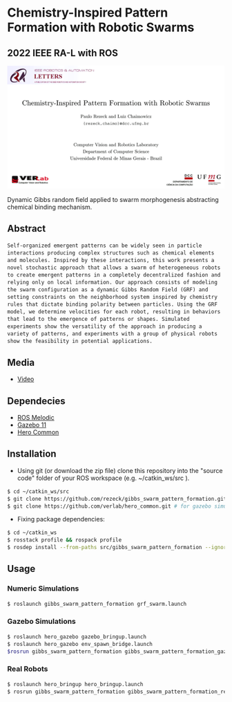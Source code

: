 # Chemistry-Inspired Pattern Formation with Robotic Swarms
## 2022 IEEE RA-L with ROS

[![IMAGE ALT TEXT HERE](media/video.png)](https://www.youtube.com/watch?v=y7ls4djT3W4)

Dynamic Gibbs random field applied to swarm morphogenesis abstracting chemical binding mechanism.

## Abstract
```Self-organized emergent patterns can be widely seen in particle interactions producing complex structures such as chemical elements and molecules. Inspired by these interactions, this work presents a novel stochastic approach that allows a swarm of heterogeneous robots to create emergent patterns in a completely decentralized fashion and relying only on local information. Our approach consists of modeling the swarm configuration as a dynamic Gibbs Random Field (GRF) and setting constraints on the neighborhood system inspired by chemistry rules that dictate binding polarity between particles. Using the GRF model, we determine velocities for each robot, resulting in behaviors that lead to the emergence of patterns or shapes. Simulated experiments show the versatility of the approach in producing a variety of patterns, and experiments with a group of physical robots show the feasibility in potential applications.```

## Media
- [Video](https://youtu.be/y7ls4djT3W4)

## Dependecies

-  [ROS Melodic](http://wiki.ros.org/melodic/Installation)
-  [Gazebo 11](http://gazebosim.org/download)
- [Hero Common](https://github.com/verlab/hero_common)

## Installation

-   Using git (or download the zip file) clone this repository into the "source code" folder of your ROS workspace (e.g. ~/catkin_ws/src ).

```sh
$ cd ~/catkin_ws/src
$ git clone https://github.com/rezeck/gibbs_swarm_pattern_formation.git
$ git clone https://github.com/verlab/hero_common.git # for gazebo simulations and real robots
```

-   Fixing package dependencies:

```sh
$ cd ~/catkin_ws
$ rosstack profile && rospack profile
$ rosdep install --from-paths src/gibbs_swarm_pattern_formation --ignore-src -r -y
```

## Usage
### Numeric Simulations
```sh
$ roslaunch gibbs_swarm_pattern_formation grf_swarm.launch
```

### Gazebo Simulations
```sh
$ roslaunch hero_gazebo gazebo_bringup.launch
$ roslaunch hero_gazebo env_spawn_bridge.launch
$rosrun gibbs_swarm_pattern_formation gibbs_swarm_pattern_formation_gazebo
```

### Real Robots
```sh
$ roslaunch hero_bringup hero_bringup.launch
$ rosrun gibbs_swarm_pattern_formation gibbs_swarm_pattern_formation_real
```
